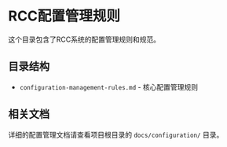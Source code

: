 # RCC配置管理规则

这个目录包含了RCC系统的配置管理规则和规范。

## 目录结构

- `configuration-management-rules.md` - 核心配置管理规则

## 相关文档

详细的配置管理文档请查看项目根目录的 `docs/configuration/` 目录。